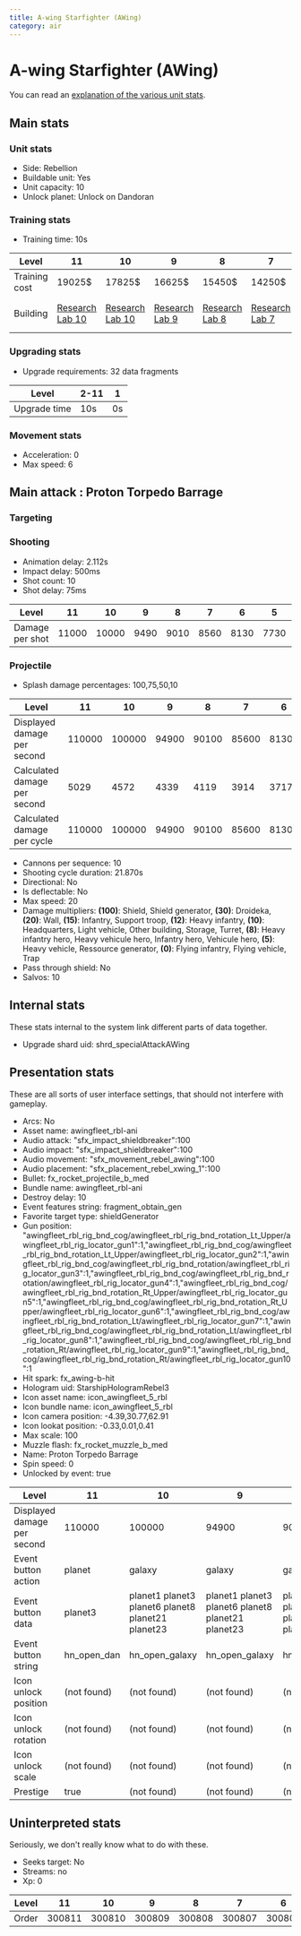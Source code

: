 ```yaml
---
title: A-wing Starfighter (AWing)
category: air
---
```


# A-wing Starfighter (AWing)

You can read an [explanation  of the various unit stats](unitexplained.md).

## Main stats

### Unit stats

  * Side: Rebellion
  * Buildable unit: Yes
  * Unit capacity: 10
  * Unlock planet: Unlock on Dandoran

### Training stats

  * Training time: 10s

|Level        |11                                     |10                                     |9                                     |8                                     |7                                     |6                                     |5                                     |4                                     |3                                     |2                                     |1                                           |
|-------------|---------------------------------------|---------------------------------------|--------------------------------------|--------------------------------------|--------------------------------------|--------------------------------------|--------------------------------------|--------------------------------------|--------------------------------------|--------------------------------------|--------------------------------------------|
|Training cost|19025$                                 |17825$                                 |16625$                                |15450$                                |14250$                                |13075$                                |11875$                                |10700$                                |9500$                                 |8325$                                 |7125$                                       |
|Building     |[Research Lab 10](rebelOffenseLab.html)|[Research Lab 10](rebelOffenseLab.html)|[Research Lab 9](rebelOffenseLab.html)|[Research Lab 8](rebelOffenseLab.html)|[Research Lab 7](rebelOffenseLab.html)|[Research Lab 6](rebelOffenseLab.html)|[Research Lab 5](rebelOffenseLab.html)|[Research Lab 4](rebelOffenseLab.html)|[Research Lab 3](rebelOffenseLab.html)|[Research Lab 2](rebelOffenseLab.html)|[Starship Command 1](rebelFleetCommand.html)|


### Upgrading stats

  * Upgrade requirements: 32 data fragments

|Level       |2-11|1 |
|------------|----|--|
|Upgrade time|10s |0s|


### Movement stats

  * Acceleration: 0
  * Max speed: 6

## Main attack : Proton Torpedo Barrage

### Targeting


### Shooting

  * Animation delay: 2.112s
  * Impact delay: 500ms
  * Shot count: 10
  * Shot delay: 75ms

|Level          |11   |10   |9   |8   |7   |6   |5   |4   |3   |2   |1   |
|---------------|-----|-----|----|----|----|----|----|----|----|----|----|
|Damage per shot|11000|10000|9490|9010|8560|8130|7730|7350|6990|6650|6330|


### Projectile

  * Splash damage percentages: 100,75,50,10

|Level                       |11    |10    |9    |8    |7    |6    |5    |4    |3    |2    |1    |
|----------------------------|------|------|-----|-----|-----|-----|-----|-----|-----|-----|-----|
|Displayed damage per second |110000|100000|94900|90100|85600|81300|77300|73500|69900|66500|63300|
|Calculated damage per second|5029  |4572  |4339 |4119 |3914 |3717 |3534 |3360 |3196 |3040 |2894 |
|Calculated damage per cycle |110000|100000|94900|90100|85600|81300|77300|73500|69900|66500|63300|


  * Cannons per sequence: 10
  * Shooting cycle duration: 21.870s
  * Directional: No
  * Is deflectable: No
  * Max speed: 20
  * Damage multipliers: **(100)**: Shield, Shield generator, **(30)**: Droideka, **(20)**: Wall, **(15)**: Infantry, Support troop, **(12)**: Heavy infantry, **(10)**: Headquarters, Light vehicle, Other building, Storage, Turret, **(8)**: Heavy infantry hero, Heavy vehicule hero, Infantry hero, Vehicule hero, **(5)**: Heavy vehicle, Ressource generator, **(0)**: Flying infantry, Flying vehicle, Trap
  * Pass through shield: No
  * Salvos: 10

## Internal stats

These stats internal to the system link different parts of data together.

  * Upgrade shard uid: shrd_specialAttackAWing

## Presentation stats

These are all sorts of user interface settings, that should not interfere with gameplay.

  * Arcs: No
  * Asset name: awingfleet_rbl-ani
  * Audio attack: "sfx_impact_shieldbreaker":100
  * Audio impact: "sfx_impact_shieldbreaker":100
  * Audio movement: "sfx_movement_rebel_awing":100
  * Audio placement: "sfx_placement_rebel_xwing_1":100
  * Bullet: fx_rocket_projectile_b_med
  * Bundle name: awingfleet_rbl-ani
  * Destroy delay: 10
  * Event features string: fragment_obtain_gen
  * Favorite target type: shieldGenerator
  * Gun position: "awingfleet_rbl_rig_bnd_cog/awingfleet_rbl_rig_bnd_rotation_Lt_Upper/awingfleet_rbl_rig_locator_gun1":1,"awingfleet_rbl_rig_bnd_cog/awingfleet_rbl_rig_bnd_rotation_Lt_Upper/awingfleet_rbl_rig_locator_gun2":1,"awingfleet_rbl_rig_bnd_cog/awingfleet_rbl_rig_bnd_rotation/awingfleet_rbl_rig_locator_gun3":1,"awingfleet_rbl_rig_bnd_cog/awingfleet_rbl_rig_bnd_rotation/awingfleet_rbl_rig_locator_gun4":1,"awingfleet_rbl_rig_bnd_cog/awingfleet_rbl_rig_bnd_rotation_Rt_Upper/awingfleet_rbl_rig_locator_gun5":1,"awingfleet_rbl_rig_bnd_cog/awingfleet_rbl_rig_bnd_rotation_Rt_Upper/awingfleet_rbl_rig_locator_gun6":1,"awingfleet_rbl_rig_bnd_cog/awingfleet_rbl_rig_bnd_rotation_Lt/awingfleet_rbl_rig_locator_gun7":1,"awingfleet_rbl_rig_bnd_cog/awingfleet_rbl_rig_bnd_rotation_Lt/awingfleet_rbl_rig_locator_gun8":1,"awingfleet_rbl_rig_bnd_cog/awingfleet_rbl_rig_bnd_rotation_Rt/awingfleet_rbl_rig_locator_gun9":1,"awingfleet_rbl_rig_bnd_cog/awingfleet_rbl_rig_bnd_rotation_Rt/awingfleet_rbl_rig_locator_gun10":1
  * Hit spark: fx_awing-b-hit
  * Hologram uid: StarshipHologramRebel3
  * Icon asset name: icon_awingfleet_5_rbl
  * Icon bundle name: icon_awingfleet_5_rbl
  * Icon camera position: -4.39,30.77,62.91
  * Icon lookat position: -0.33,0.01,0.41
  * Max scale: 100
  * Muzzle flash: fx_rocket_muzzle_b_med
  * Name: Proton Torpedo Barrage
  * Spin speed: 0
  * Unlocked by event: true

|Level                      |11         |10                                               |9                                                |8                                                |7                                                |6                                                |5                                                |4                                                |3                                                |2                                                |1                                                |
|---------------------------|-----------|-------------------------------------------------|-------------------------------------------------|-------------------------------------------------|-------------------------------------------------|-------------------------------------------------|-------------------------------------------------|-------------------------------------------------|-------------------------------------------------|-------------------------------------------------|-------------------------------------------------|
|Displayed damage per second|110000     |100000                                           |94900                                            |90100                                            |85600                                            |81300                                            |77300                                            |73500                                            |69900                                            |66500                                            |63300                                            |
|Event button action        |planet     |galaxy                                           |galaxy                                           |galaxy                                           |galaxy                                           |galaxy                                           |galaxy                                           |galaxy                                           |galaxy                                           |galaxy                                           |galaxy                                           |
|Event button data          |planet3    |planet1 planet3 planet6 planet8 planet21 planet23|planet1 planet3 planet6 planet8 planet21 planet23|planet1 planet3 planet6 planet8 planet21 planet23|planet1 planet3 planet6 planet8 planet21 planet23|planet1 planet3 planet6 planet8 planet21 planet23|planet1 planet3 planet6 planet8 planet21 planet23|planet1 planet3 planet6 planet8 planet21 planet23|planet1 planet3 planet6 planet8 planet21 planet23|planet1 planet3 planet6 planet8 planet21 planet23|planet1 planet3 planet6 planet8 planet21 planet23|
|Event button string        |hn_open_dan|hn_open_galaxy                                   |hn_open_galaxy                                   |hn_open_galaxy                                   |hn_open_galaxy                                   |hn_open_galaxy                                   |hn_open_galaxy                                   |hn_open_galaxy                                   |hn_open_galaxy                                   |hn_open_galaxy                                   |hn_open_galaxy                                   |
|Icon unlock position       |(not found)|(not found)                                      |(not found)                                      |(not found)                                      |(not found)                                      |(not found)                                      |(not found)                                      |(not found)                                      |(not found)                                      |(not found)                                      |0.3,0.8,-0.4                                     |
|Icon unlock rotation       |(not found)|(not found)                                      |(not found)                                      |(not found)                                      |(not found)                                      |(not found)                                      |(not found)                                      |(not found)                                      |(not found)                                      |(not found)                                      |0,0,0                                            |
|Icon unlock scale          |(not found)|(not found)                                      |(not found)                                      |(not found)                                      |(not found)                                      |(not found)                                      |(not found)                                      |(not found)                                      |(not found)                                      |(not found)                                      |0.4,0.4,0.4                                      |
|Prestige                   |true       |(not found)                                      |(not found)                                      |(not found)                                      |(not found)                                      |(not found)                                      |(not found)                                      |(not found)                                      |(not found)                                      |(not found)                                      |(not found)                                      |


## Uninterpreted stats

Seriously, we don't really know what to do with these.

  * Seeks target: No
  * Streams: no
  * Xp: 0

|Level|11    |10    |9     |8     |7     |6     |5     |4     |3     |2     |1     |
|-----|------|------|------|------|------|------|------|------|------|------|------|
|Order|300811|300810|300809|300808|300807|300806|300805|300804|300803|300802|300801|


